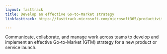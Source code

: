 ```yaml
---
layout: fasttrack
title: Develop an effective Go-to-Market strategy
linkfasttrack: https://fasttrack.microsoft.com/microsoft365/productivitylibrary/Develop-an-effective-GotoMarket-strategy 

---
```

Communicate, collaborate, and manage work across teams to develop and implement an effective Go-to-Market (GTM) strategy for a new product or service launch.